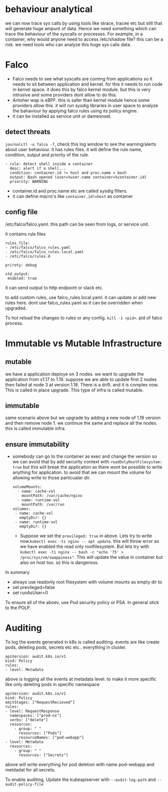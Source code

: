 # behaviour analytical
we can now trace sys calls by using tools like strace, tracee etc but still that will generate huge ampunt of data. Hence we
 need something which can trace the behaviour of the syscalls or processes. For example, in a container, why would anyone 
 need to access /etc/shadow file? this can be a risk. we need tools who can analyze this huge sys calls data.

 # Falco
 - Falco needs to see what syscalls are coming from applications so it needs to sit between application and kernel. for this it
 needs to run code in kernel space. it does this by falco kernel module. but this is very intrusive and some providers dont 
 allow to do this.
- Antoher wap is eBPF. this is safer than kernel module hence some providers allow this. it will run sysdig libraries in user
space to analyze the bahaviour by applying falco rules using its policy engine.
-  it can be installed as service unit or dameonset.

## detect threats
`journalctl -u falco -f`, check this log window to see the warning/alerts about user behaviour.
it has rules files. it will define the rule name, condition, output and priority of the rule.
````
- rule: detect shell inside a container
  desc: alert if a shell...
  condition: container.id != host and proc.name = bash
  output: Bash opened (user=%user.name container=%container.id)
  priority: WARNING
````

- container.id and proc.name etc are called sysdig filters.
- it can define macro's like `container.id!=host` as container

## config file
/etc/falco/falco.yaml.
this path can be seen from logs, or service unit.

it contains rule files
````
rules_file:
- /etc/falco/falco_rules.yaml
- /etc/falco/falco_rules.local.yaml
- /etc/falco/rules.d

priroty: debug

std_output:
 enabled: true
````

it can send output to http endpoint or slack etc.

to add custom rules, use falco_rules.local.yaml. it can update or add new rules here. dont use 
falco_rules.yaml as it can be overridden when upgraded.

To hot reload the changes to rules or any config. `kill -1 <pid>`. pid of falco process.

# Immutable vs Mutable Infrastructure

## mutable
we have a application deploye on 3 nodes. we want to upgrade the application from v1.17 to 1.19. suppose we are able to update first 2 nodes then failed at node 3 at version 1.18. There is a drift. and it is complex now. This is called in place upgrade. This type of infra is called mutable.

## immutable
same scenario above but we upgrade by adding a new node of 1.19 version and then remove node 1. we continue the same and replace all the nodes. this is called immutable infra.

## ensure immutability
- somebody can go to the container as exec and change the version so we can avoid that by add security context with `readOnlyRootFilesystem: true` but this will break the application as there wont be possible to write anything for application. to avoid that we can mount the volume for allowing write to those particualar dir.
  ````
  volumeMounts:
    - name: cache-vol
      mountPath: /var/cache/nginx
    - name: runtime-vol
      mountPath: /var/run
  volumes:
   - name: cache-vol
     emptyDir: {}
   - name: runtime-vol
     emptyDir: {}
  ````
  - Suppose we set the `previleged: true` in above. Lets try to write now.`kubectl exec -ti nginx -- apt update`. this will throw error as we have enabled the read only rootfilesystem.
    But lets try with `kubectl exec -ti nginx -- bash -c "echo '75' > /proc/sys/vm/swappiness"`. This will update the value in container but also on host too. so this is dangerous.

 In summary
 
 - always use readonly root filesystem with volume mounts as empty dir to
 - set previleged=false
 - set runAsUser=0

To ensure all of the aboev, use Pod security policy or PSA. In general stick to the POLP.


# Auditing
To log the events generated in k8s is called auditing. events are like create pods, deleting pods, secrets etc etc.. everything in cluster.

````
apiVersion: audit.k8s.io/v1
kind: Policy
rules:
- level: Metadata
````

above is logging all the events at metadata level. to make it more specific like only deleting pods in specific namespace
````
apiVersion: audit.k8s.io/v1
kind: Policy
omitStages: ["RequestRecieved"]
rules:
- level: RequestResponse
  namespaces: ["prod-ns"]
  verbs: ["delete"]
  resources:
    - group: " "
      resources: ["Pods"]
      resourceNames: ["pod-webapp"]
- level: Metadata
  resources:
    - group: " "
      resources: ["Secrets"]
````
above will write everything for pod deletion with name pod-webapp and metdadat for all secrets.

To enable auditing, Update the kubeapiserver with `--audit-log-path` and `--audit-policy-file`
